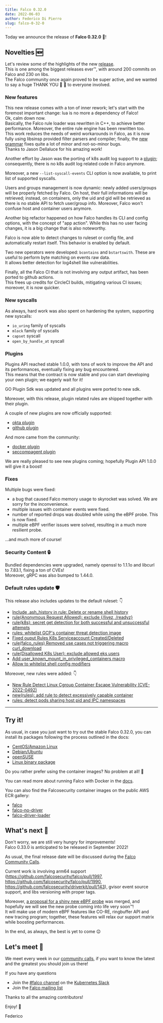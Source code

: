 ```yaml
---
title: Falco 0.32.0
date: 2022-06-03
author: Federico Di Pierro
slug: falco-0-32-0
---
```


Today we announce the release of **Falco 0.32.0** 🦅!

## Novelties 🆕

Let's review some of the highlights of the new [release](https://github.com/falcosecurity/falco/blob/master/CHANGELOG.md#v0320).  
This is one among the biggest releases ever™, with around 200 commits on Falco and 230 on libs.  
The Falco community once again proved to be super active, and we wanted to say a huge THANK YOU 🙏 💖 to everyone involved.

### New features

This new release comes with a ton of inner rework; let's start with the foremost important change: lua is no more a dependency of Falco!  
Ok, calm down now.  
Basically, the Falco rule loader was rewritten in C++, to achieve better performance. Moreover, the entire rule engine has been rewritten too.  
This work reduces the needs of weird workarounds in Falco, as it is now fully using libsinsp provided filter parsers and compiler; finally, the [new grammar](https://github.com/falcosecurity/libs/pull/217) fixes quite a lot of minor and not-so-minor bugs.  
Thanks to Jason Dellaluce for his amazing work!  

Another effort by Jason was the porting of k8s audit log support to a [plugin](https://github.com/falcosecurity/plugins/tree/master/plugins/k8saudit); consequently, there is no k8s audit log related code in Falco anymore.

Moreover, a new `--list-syscall-events` CLI option is now available, to print list of supported syscalls.

Users and groups management is now dynamic: newly added users/groups will be properly fetched by Falco. On host, their full informations will be retrieved; instead, on containers, only the uid and gid will be retrieved as there is no stable API to fetch user/group info.
Moreover, Falco won't confuse host and container users anymore.

Another big refactor happened on how Falco handles its CLI and config options, with the concept of "app action". While this has no user facing changes, it is a big change that is also noteworthy.  

Falco is now able to detect changes to ruleset or config file, and automatically restart itself. This behavior is enabled by default.  

Two new operators were developed: `bcontains` and `bstartswith`. These are useful to perform byte matching on events raw data.  
It allows better detection for log4shell like vulnerabilities.  

Finally, all the Falco CI that is not involving any output artifact, has been ported to github actions.  
This frees up credits for CircleCI builds, mitigating various CI issues; moreover, it is now quicker.  

### New syscalls

As always, hard work was also spent on hardening the system, supporting new syscalls:
* `io_uring` family of syscalls
* `mlock` family of syscalls
* `capset` syscall
* `open_by_handle_at` syscall

### Plugins

Plugins API reached stable 1.0.0, with tons of work to improve the API and its performances, eventually fixing any bug encountered.  
This means that the contract is now stable and you can start developing your own plugin; we eagerly wait for it!

GO Plugin Sdk was updated and all plugins were ported to new sdk.

Moreover, with this release, plugin related rules are shipped together with their plugin.  

A couple of new plugins are now officially supported:
* [okta plugin](https://github.com/falcosecurity/plugins/tree/master/plugins/okta)
* [github plugin](https://github.com/falcosecurity/plugins/tree/master/plugins/github)

And more came from the community:
* [docker plugin](https://github.com/Issif/docker-plugin)
* [seccompagent plugin](https://github.com/kinvolk/seccompagent)

We are really pleased to see new plugins coming; hopefully Plugin API 1.0.0 will give it a boost!

### Fixes

Multiple bugs were fixed:

* a bug that caused Falco memory usage to skyrocket was solved. We are sorry for the inconvenience. 
* multiple issues with container events were fixed.
* number of reported drops was doubled while using the eBPF probe. This is now fixed.
* multiple eBPF verifier issues were solved, resulting in a much more resilient probe.

...and much more of course!

### Security Content 🔒

Bundled dependencies were upgraded, namely openssl to 1.1.1o and libcurl to 7.83.1, fixing a ton of CVEs!  
Moreover, gRPC was also bumped to 1.44.0.

### Default rules update 🛡️

This release also includes updates to the default ruleset: 👇
* [Include .ash_history  in rule: Delete or rename shell history](https://github.com/falcosecurity/falco/pull/1956)
* [rule(Anonymous Request Allowed): exclude {/livez, /readyz}](https://github.com/falcosecurity/falco/pull/1954)
* [rule(k8s): secret get detection for both successful and unsuccessful attempts](https://github.com/falcosecurity/falco/pull/1949)
* [rules: whitelist GCP's container threat detection image](https://github.com/falcosecurity/falco/pull/1959)
* [Fixed ouput Rules K8s Serviceaccount Created/Deleted](https://github.com/falcosecurity/falco/pull/1973/files)
* [rule(falco_rules) Removed use cases not triggering macro curl_download](https://github.com/falcosecurity/falco/pull/1968)
* [rule(Disallowed K8s User): exclude allowed eks users](https://github.com/falcosecurity/falco/pull/1960)
* [Add user_known_mount_in_privileged_containers macro](https://github.com/falcosecurity/falco/pull/1930)
* [Allow to whitelist shell config modifiers](https://github.com/falcosecurity/falco/pull/1938)

Moreover, new rules were added: 👇
* [New Rule Detect Linux Cgroup Container Escape Vulnerability (CVE-2022-0492)](https://github.com/falcosecurity/falco/pull/1969)
* [new(rules): add rule to detect excessively capable container](https://github.com/falcosecurity/falco/pull/1963)
* [rules: detect pods sharing host pid and IPC namespaces](https://github.com/falcosecurity/falco/pull/1951)

---

## Try it!

As usual, in case you just want to try out the stable Falco 0.32.0, you can install its packages following the process outlined in the docs:

- [CentOS/Amazon Linux](https://falco.org/docs/getting-started/installation/#centos-rhel)
- [Debian/Ubuntu](https://falco.org/docs/getting-started/installation/#debian)
- [openSUSE](https://falco.org/docs/getting-started/installation/#suse)
- [Linux binary package](https://falco.org/docs/getting-started/installation/#linux-binary)

Do you rather prefer using the container images? No problem at all! 🐳

You can read more about running Falco with Docker in the [docs](https://falco.org/docs/getting-started/running/#docker).

You can also find the Falcosecurity container images on the public AWS ECR gallery:

- [falco](https://gallery.ecr.aws/falcosecurity/falco)
- [falco-no-driver](https://gallery.ecr.aws/falcosecurity/falco-no-driver)
- [falco-driver-loader](https://gallery.ecr.aws/falcosecurity/falco-driver-loader)

## What's next 🔮

Don't worry, we are still very hungry for improvements!   
Falco 0.33.0 is anticipated to be released in September 2022!

As usual, the final release date will be discussed during the [Falco Community Calls](https://github.com/falcosecurity/community).

Current work is involving arm64 support (https://github.com/falcosecurity/falco/pull/1997, https://github.com/falcosecurity/falco/pull/1990, https://github.com/falcosecurity/driverkit/pull/143), gvisor event source support, and libs versioning with proper tags.  

Moreover, [a proposal for a shiny new eBPF probe](https://github.com/falcosecurity/libs/pull/268) was merged, and hopefully we will see the new probe coming into life very soon™!  
It will make use of modern eBPF features like CO-RE, ringbuffer API and new tracing program; together, these features will relax our support matrix while boosting performances.

In the end, as always, the best is yet to come 😉

## Let's meet 🤝

We meet every week in our [community calls](https://github.com/falcosecurity/community),
if you want to know the latest and the greatest you should join us there!

If you have any questions

- Join the [#falco channel](https://kubernetes.slack.com/messages/falco) on the [Kubernetes Slack](https://slack.k8s.io)
- Join the [Falco mailing list](https://lists.cncf.io/g/cncf-falco-dev)

Thanks to all the amazing contributors!

Enjoy! 🥳

Federico
